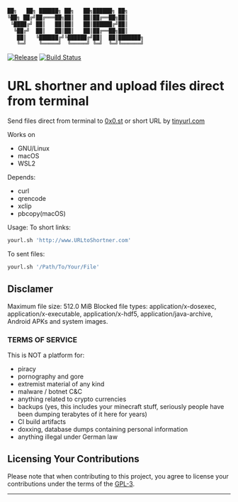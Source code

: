 ``` bash
██╗   ██╗ ██████╗ ██╗   ██╗██████╗ ██╗     
╚██╗ ██╔╝██╔═══██╗██║   ██║██╔══██╗██║     
 ╚████╔╝ ██║   ██║██║   ██║██████╔╝██║     
  ╚██╔╝  ██║   ██║██║   ██║██╔══██╗██║     
   ██║   ╚██████╔╝╚██████╔╝██║  ██║███████╗
   ╚═╝    ╚═════╝  ╚═════╝ ╚═╝  ╚═╝╚══════╝     
 ```
[![Release](https://img.shields.io/badge/release-2.3.5-brightgreen)](https://github.com/mateuscomh/yoURL/releases)
[![Build Status](https://github.com/mateuscomh/yoURL/actions/workflows/shell-linter.yml/badge.svg)](https://github.com/mateuscomh/yoURL/actions/workflows/shell-linter.yml)

# URL shortner and upload files direct from terminal
Send files direct from terminal to [0x0.st](https://0x0.st) or short URL by [tinyurl.com](https://tinyurl.com)

Works on
- GNU/Linux
- macOS
- WSL2

Depends:
- curl
- qrencode
- xclip
- pbcopy(macOS)

Usage:
To short links:
``` bash
yourl.sh 'http://www.URLtoShortner.com'
```
To sent files:
``` bash
yourl.sh '/Path/To/Your/File'
```

## Disclamer
Maximum file size: 512.0 MiB
Blocked file types: application/x-dosexec, application/x-executable, application/x-hdf5, application/java-archive, Android APKs and system images.

### TERMS OF SERVICE

This is NOT a platform for:
- piracy
- pornography and gore
- extremist material of any kind
- malware / botnet C&C
- anything related to crypto currencies
- backups (yes, this includes your minecraft stuff, seriously
    people have been dumping terabytes of it here for years)
- CI build artifacts
- doxxing, database dumps containing personal information
- anything illegal under German law

## Licensing Your Contributions

Please note that when contributing to this project, you agree to license your contributions under the terms of the [GPL-3](https://www.gnu.org/licenses/gpl-3.0.html).

---
